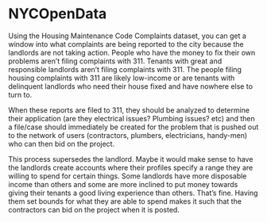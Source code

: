 # NYCOpenData

Using the Housing Maintenance Code Complaints dataset, you can get a window into what complaints are being reported to the city because the landlords are not taking action. People who have the money to fix their own problems aren’t filing complaints with 311. Tenants with great and responsible landlords aren’t filing complaints with 311. The people filing housing complaints with 311 are likely low-income or are tenants with delinquent landlords who need their house fixed and have nowhere else to turn to.

When these reports are filed to 311, they should be analyzed to determine their application (are they electrical issues? Plumbing issues? etc) and then a file/case should immediately be created for the problem that is pushed out to the network of users (contractors, plumbers, electricians, handy-men) who can then bid on the project.

This process supersedes the landlord. Maybe it would make sense to have the landlords create accounts where their profiles specify a range they are willing to spend for certain things. Some landlords have more disposable income than others and some are more inclined to put money towards giving their tenants a good living experience than others. That’s fine. Having them set bounds for what they are able to spend makes it such that the contractors can bid on the project when it is posted.
